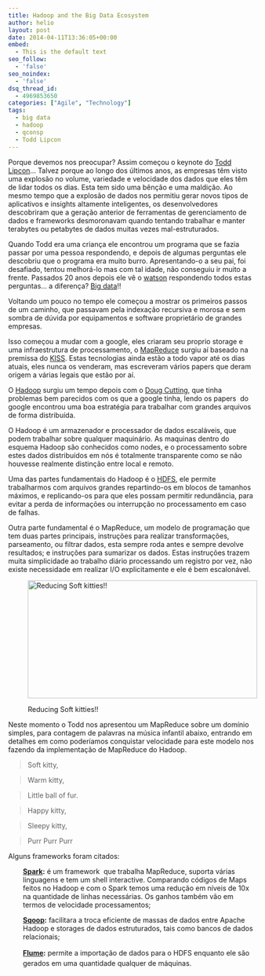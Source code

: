 ```yaml
---
title: Hadoop and the Big Data Ecosystem
author: helio
layout: post
date: 2014-04-11T13:36:05+00:00
embed:
  - This is the default text
seo_follow:
  - 'false'
seo_noindex:
  - 'false'
dsq_thread_id:
  - 4969853650
categories: ["Agile", "Technology"]
tags:
  - big data
  - hadoop
  - qconsp
  - Todd Lipcon
---
```

Porque devemos nos preocupar? Assim começou o keynote do <a title="Todd Lipcon" href="https://twitter.com/tlipcon" target="_blank">Todd Lipcon</a>&#8230; Talvez porque ao longo dos últimos anos, as empresas têm visto uma explosão no volume, variedade e velocidade dos dados que eles têm de lidar todos os dias. Esta tem sido uma bênção e uma maldição. Ao mesmo tempo que a explosão de dados nos permitiu gerar novos tipos de aplicativos e insights altamente inteligentes, os desenvolvedores descobriram que a geração anterior de ferramentas de gerenciamento de dados e frameworks desmoronavam quando tentando trabalhar e manter terabytes ou petabytes de dados muitas vezes mal-estruturados.

Quando Todd era uma criança ele encontrou um programa que se fazia passar por uma pessoa respondendo, e depois de algumas perguntas ele descobriu que o programa era muito burro. Apresentando-o a seu pai, foi desafiado, tentou melhorá-lo mas com tal idade, não conseguiu ir muito a frente. Passados 20 anos depois ele vê o <a title="Watson" href="http://en.wikipedia.org/wiki/Watson_(computer)" target="_blank">watson</a> respondendo todos estas perguntas&#8230; a diferença? <a title="Big Data" href="http://en.wikipedia.org/wiki/Big_data" target="_blank">Big data</a>!!

Voltando um pouco no tempo ele começou a mostrar os primeiros passos de um caminho, que passavam pela indexação recursiva e morosa e sem sombra de dúvida por equipamentos e software proprietário de grandes empresas.

Isso começou a mudar com a google, eles criaram seu proprio storage e uma infraestrutura de processamento, o <a title="MapReduce" href="http://en.wikipedia.org/wiki/MapReduce" target="_blank">MapReduce</a> surgiu aí baseado na premissa do <a title="Keep it simple stupid" href="http://en.wikipedia.org/wiki/KISS_principle" target="_blank">KISS</a>. Estas tecnologias ainda estão a todo vapor até os dias atuais, eles nunca os venderam, mas escreveram vários papers que deram origem a várias legais que estão por aí.

O <a title="Hadoop" href="http://hadoop.apache.org/" target="_blank">Hadoop</a> surgiu um tempo depois com o <a title="Doug Cutting" href="https://twitter.com/cutting" target="_blank">Doug Cutting</a>, que tinha problemas bem parecidos com os que a google tinha, lendo os papers  do google encontrou uma boa estratégia para trabalhar com grandes arquivos de forma distribuída.

O Hadoop é um armazenador e processador de dados escaláveis, que podem trabalhar sobre qualquer maquinário. As maquinas dentro do esquema Hadoop são conhecidos como nodes, e o processamento sobre estes dados distribuídos em nós é totalmente transparente como se não houvesse realmente distinção entre local e remoto.

Uma das partes fundamentais do Hadoop é o <a title="Hadoop Distributed File System" href="http://hadoop.apache.org/docs/r1.2.1/hdfs_design.html" target="_blank">HDFS</a>, ele permite trabalharmos com arquivos grandes repartindo-os em blocos de tamanhos máximos, e replicando-os para que eles possam permitir redundância, para evitar a perda de informações ou interrupção no processamento em caso de falhas.

Outra parte fundamental é o MapReduce, um modelo de programação que tem duas partes principais, instruções para realizar transformações, parseamento, ou filtrar dados, esta sempre roda antes e sempre devolve resultados; e instruções para sumarizar os dados. Estas instruções trazem muita simplicidade ao trabalho diário processando um registro por vez, não existe necessidade em realizar I/O explicitamente e ele é bem escalonável.<figure id="attachment_849" style="width: 468px" class="wp-caption aligncenter">

[<img class="size-full wp-image-849" alt="Reducing Soft kitties!!" src="/uploads/2014/04/mapreduce.jpg" width="468" height="240" srcset="/uploads/2014/04/mapreduce.jpg 468w, /uploads/2014/04/mapreduce-300x153.jpg 300w" sizes="(max-width: 468px) 100vw, 468px" />][1]<figcaption class="wp-caption-text">Reducing Soft kitties!!</figcaption></figure> 

Neste momento o Todd nos apresentou um MapReduce sobre um domínio simples, para contagem de palavras na música infantil abaixo, entrando em detalhes em como poderíamos conquistar velocidade para este modelo nos fazendo da implementação de MapReduce do Hadoop.

> Soft kitty,
  
> Warm kitty,
  
> Little ball of fur.
  
> Happy kitty,
  
> Sleepy kitty,
  
> Purr Purr Purr

Alguns frameworks foram citados:

<p style="padding-left: 30px">
  <strong><a title="Apache Spark" href="http://spark.apache.org/" target="_blank">Spark</a>:</strong> é um framework  que trabalha MapReduce, suporta várias linguagens e tem um shell interactive. Comparando códigos de Maps feitos no Hadoop e com o Spark temos uma redução em níveis de 10x na quantidade de linhas necessárias. Os ganhos também vão em termos de velocidade processamentos;
</p>

<p style="padding-left: 30px">
  <strong><a title="Apache Sqoop" href="http://sqoop.apache.org/" target="_blank">Sqoop</a>:</strong> facilitara a troca eficiente de massas de dados entre Apache Hadoop e storages de dados estruturados, tais como bancos de dados relacionais;
</p>

<p style="padding-left: 30px">
  <span style="line-height: 1.5em"><strong><a title="Apache Flume" href="http://flume.apache.org/" target="_blank">Flume</a>:</strong> permite a importação de dados para o HDFS enquanto ele são gerados em uma quantidade qualquer de máquinas.</span>
</p>

 [1]: /uploads/2014/04/mapreduce.jpg